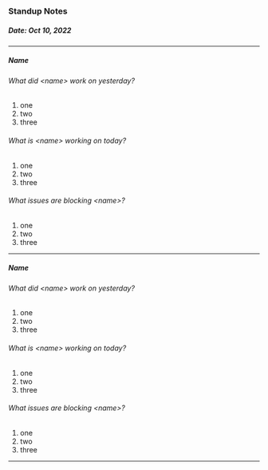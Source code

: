 ### Standup Notes

##### Date: Oct 10, 2022

---

##### Name

###### What did \<name> work on yesterday?

1. one
2. two
3. three

###### What is \<name> working on today?

1. one
2. two
3. three

###### What issues are blocking \<name>?

1. one
2. two
3. three

---

##### Name

###### What did \<name> work on yesterday?

1. one
2. two
3. three

###### What is \<name> working on today?

1. one
2. two
3. three

###### What issues are blocking \<name>?

1. one
2. two
3. three

---
